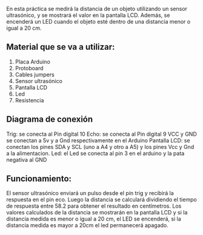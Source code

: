 En esta práctica se medirá la distancia de un objeto utilizando un sensor ultrasónico, y se mostrará el valor en la pantalla LCD. 
Además, se encenderá un LED cuando el objeto esté dentro de una distancia menor o igual a 20 cm.

## Material que se va a utilizar:
1. Placa Arduino
2. Protoboard
3. Cables jumpers
4. Sensor ultrasónico
5. Pantalla LCD
6. Led
7. Resistencia
   
## Diagrama de conexión
Trig: se conecta al Pin digital 10
Echo: se conecta al Pin digital 9
VCC y GND se conectan a 5v y a Gnd respectivamente en el Arduino
Pantalla LCD: se conectan los pines SDA y SCL (uno a A4 y otro a A5) y los pines Vcc y Gnd a la alimentacion.
Led: el Led se conecta al pin 3 en el arduino y la pata negativa al GND


## Funcionamiento:
El sensor ultrasónico enviará un pulso desde el pin trig y recibirá la respuesta en el pin eco.
Luego la distancia se calculará dividiendo el tiempo de respuesta entre 58.2 para obtener el resultado en centímetros.
Los valores calculados de la distancia se mostrarán en la pantalla LCD y si la distancia medida es menor o igual a 20 cm, el LED se encenderá,
si la distancia medida es mayor a 20cm el led permanecerá apagado.
